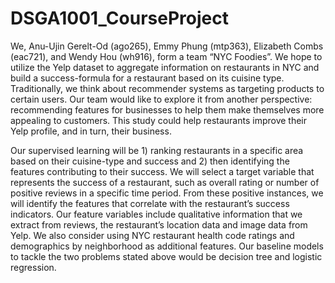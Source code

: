 # DSGA1001_CourseProject

We, Anu-Ujin Gerelt-Od (ago265), Emmy Phung (mtp363), Elizabeth Combs (eac721), and Wendy Hou (wh916), form a team “NYC Foodies”. We hope to utilize the Yelp dataset to aggregate information on restaurants in NYC and build a success-formula for a restaurant based on its cuisine type. Traditionally, we think about recommender systems as targeting products to certain users. Our team would like to explore it from another perspective: recommending features for businesses to help them make themselves more appealing to customers. This study could help restaurants improve their Yelp profile, and in turn, their business. 


Our supervised learning will be 1) ranking restaurants in a specific area based on their cuisine-type and success and 2) then identifying the features contributing to their success. We will select a target variable that represents the success of a restaurant, such as overall rating or number of positive reviews in a specific time period. From these positive instances, we will identify the features that correlate with the restaurant’s success indicators. Our feature variables include qualitative information that we extract from reviews, the restaurant’s location data and image data from Yelp. We also consider using NYC restaurant health code ratings and demographics by neighborhood as additional features. Our baseline models to tackle the two problems stated above would be decision tree and logistic regression.
